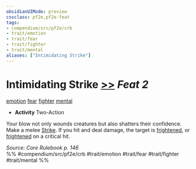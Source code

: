 ```yaml
---
obsidianUIMode: preview
cssclass: pf2e,pf2e-feat
tags:
- compendium/src/pf2e/crb
- trait/emotion
- trait/fear
- trait/fighter
- trait/mental
aliases: ["Intimidating Strike"]
---
```

# Intimidating Strike  [>>](chapter-9-playing-the-game.md#Actions "Two-Action") *Feat 2*  
[emotion](emotion.md "Emotion Effect Trait")  [fear](Reference/Rules/Traits/fear.md "Fear Effect Trait")  [fighter](Reference/Rules/Traits/fighter.md "Fighter Class Trait")  [mental](mental.md "Mental Effect Trait")  

- **Activity** Two-Action

Your blow not only wounds creatures but also shatters their confidence. Make a melee [Strike](strike.md). If you hit and deal damage, the target is [frightened](conditions.md#Frightened), or [frightened](conditions.md#Frightened) on a critical hit.

*Source: Core Rulebook p. 146*  
%% #compendium/src/pf2e/crb #trait/emotion #trait/fear #trait/fighter #trait/mental %%